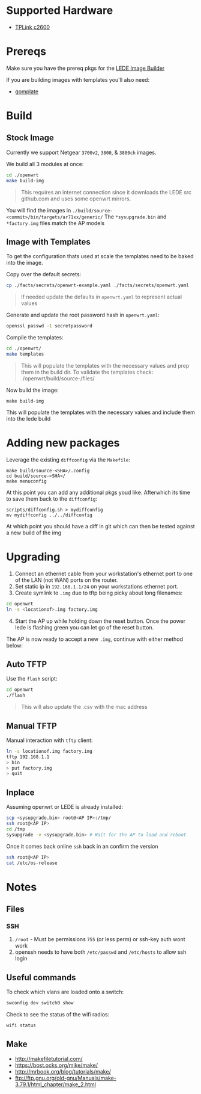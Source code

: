 # Supported Hardware

* [TPLink c2600](./TPLINK.md)

# Prereqs

Make sure you have the prereq pkgs for the [LEDE Image Builder](https://openwrt.org/docs/guide-user/additional-software/imagebuilder)

If you are building images with templates you'll also need:
* [gomplate](../README.md#requirements)

# Build
## Stock Image

Currently we support Netgear `3700v2`, `3800`, & `3800ch` images.

We build all 3 modules at once:

```sh
cd ./openwrt
make build-img
```
> This requires an internet connection since it downloads the LEDE src
> github.com and uses some openwrt mirrors.

You will find the images in `./build/source-<commit>/bin/targets/ar71xx/generic/`
The `*sysupgrade.bin` and `*factory.img` files match the AP models

## Image with Templates
To get the configuration thats used at scale the templates need to be baked into
the image.

Copy over the default secrets:
```bash
cp ./facts/secrets/openwrt-example.yaml ./facts/secrets/openwrt.yaml
```
> If needed update the defaults in `openwrt.yaml` to represent actual values

Generate and update the root password hash in `openwrt.yaml`:
```bash
openssl passwd -1 secretpassword
```

Compile the templates:
```bash
cd ./openwrt/
make templates
```
> This will populate the templates with the necessary values and
> prep them in the build dir. To validate the templates check:
> ./openwrt/build/source-<commit>/files/

Now build the image:
```
make build-img
```

This will populate the templates with the necessary values and include them
into the lede build

# Adding new packages

Leverage the existing `diffconfig` via the `Makefile`:
```
make build/source-<SHA>/.config
cd build/source-<SHA>/
make menuconfig
```

At this point you can add any additional pkgs youd like. Afterwhich its time
to save them back to the `diffconfig`:
```
scripts/diffconfig.sh > mydiffconfig
mv mydiffconfig ../../diffconfig
```

At which point you should have a diff in git which can then be tested against a new
build of the img

# Upgrading

1. Connect an ethernet cable from your workstation's ethernet port to one
   of the LAN (not WAN) ports on the router.
2. Set  static ip in `192.168.1.1/24` on your workstations ethernet port.
3. Create symlink to `.img` due to tftp being picky about long filenames:

```sh
cd openwrt
ln -s <locationof>.img factory.img
```

4. Start the AP up while holding down the reset button. Once the power lede is
   flashing green you can let go of the reset button.

The AP is now ready to accept a new `.img`, continue with either method below:

## Auto TFTP

Use the `flash` script:

```sh
cd openwrt
./flash
```
> This will also update the .csv with the mac address

## Manual TFTP

Manual interaction with `tftp` client:

```sh
ln -s locationof.img factory.img
tftp 192.168.1.1
> bin
> put factory.img
> quit
```

## Inplace
Assuming openwrt or LEDE is already installed:

```sh
scp <sysupgrade.bin> root@<AP IP>:/tmp/
ssh root@<AP IP>
cd /tmp
sysupgrade -v <sysupgrade.bin> # Wait for the AP to load and reboot
```

Once it comes back online `ssh` back in an confirm the version

```sh
ssh root@<AP IP>
cat /etc/os-release
```
# Notes

## Files
### SSH
1. `/root` - Must be permissions `755` (or less perm) or ssh-key auth wont work
2. openssh needs to have both `/etc/passwd` and `/etc/hosts` to allow ssh login

## Useful commands
To check which vlans are loaded onto a switch:

```sh
swconfig dev switch0 show
```

Check to see the status of the wifi radios:

```sh
wifi status
```

## Make

* http://makefiletutorial.com/
* https://bost.ocks.org/mike/make/
* http://mrbook.org/blog/tutorials/make/
* ftp://ftp.gnu.org/old-gnu/Manuals/make-3.79.1/html_chapter/make_2.html
